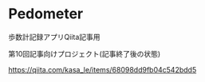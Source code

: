 # Pedometer
歩数計記録アプリQiita記事用

第10回記事向けプロジェクト(記事終了後の状態)

https://qiita.com/kasa_le/items/68098dd9fb04c542bdd5